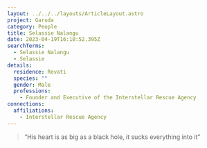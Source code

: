 ```yaml
---
layout: ../../../layouts/ArticleLayout.astro
project: Garuda
category: People
title: Selassie Nalangu
date: 2023-04-19T16:10:52.395Z
searchTerms:
  - Selassie Nalangu
  - Selassie
details:
  residence: Revati
  species: ""
  gender: Male
  professions:
    - Founder and Executive of the Interstellar Rescue Agency
connections:
  affiliations:
    - Interstellar Rescue Agency
---
```

> <!--StartFragment-->
>
> “His heart is as big as a black hole, it sucks everything into it”
>
> <!--EndFragment-->